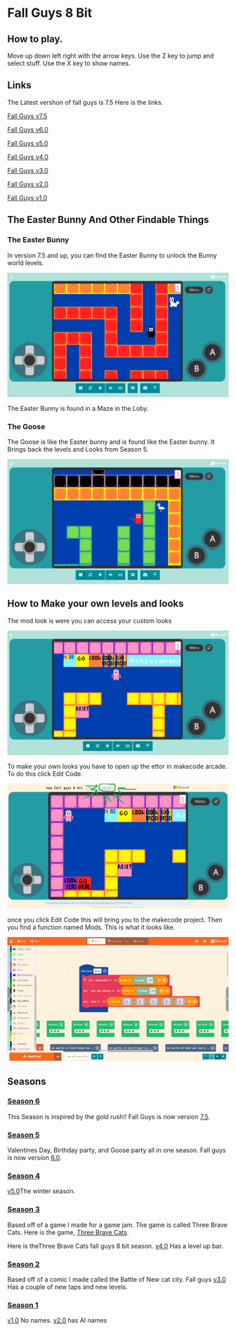 # Fall Guys 8 Bit

## How to play. 
Move up down left right with the arrow keys.
Use the Z key to jump and select stuff.
Use the X key to show names.

## Links
The Latest vershon of fall guys is 7.5
Here is the links.

[Fall Guys v7.5](https://makecode.com/_XApCjV7yg2f5)

[Fall Guys v6.0](https://arcade.makecode.com/08827-51312-15843-525565)

[Fall Guys v5.0](https://arcade.makecode.com/03273-23829-98317-59514)

[Fall Guys v4.0](https://arcade.makecode.com/20243-71091-25554-72716)

[Fall Guys v3.0](https://arcade.makecode.com/70851-32310-43264-30415)

[Fall Guys v2.0](https://arcade.makecode.com/16614-10237-16635-71376)

[Fall Guys v1.0](https://arcade.makecode.com/09590-50304-11613-18977)




## The Easter Bunny And Other Findable Things


### The Easter Bunny 

In version 7.5 and up, you can find the Easter Bunny to unlock the Bunny world levels. 

![The Easter Bunny](Assets/Bunny.png)

The Easter Bunny is found in a Maze in the Loby.

### The Goose

The Goose is like the Easter bunny and is found like the Easter bunny. It Brings back the levels and Looks from Season 5.

![The Goose](Assets/Goose.png)


## How to Make your own levels and looks
The mod look is were you can access your custom looks

![Mod Looks](Assets/modlookandlevels.png)

To make your own looks you have to open up the ettor in makecode arcade. To do this click Edit Code.

![Mod Looks](Assets/howtomod1.png)

once you click Edit Code this will bring you to the makecode project. Then you find a function named Mods. This is what it looks like.

![Mod Looks](Assets/mods1.png)





## Seasons

### [Season 6](https://arcade.makecode.com/08827-51312-15843-52556)
This Season is inspired by the gold rush!! Fall Guys is now version [7.5](https://makecode.com/_XApCjV7yg2f5).

### [Season 5](https://arcade.makecode.com/08827-51312-15843-52556)
Valentines Day, Birthday party, and Goose party all in one season. Fall guys is now version [6.0](https://arcade.makecode.com/08827-51312-15843-52556).

### [Season 4](https://arcade.makecode.com/03273-23829-98317-59514)
 
[v5.0](https://arcade.makecode.com/03273-23829-98317-59514)The winter season.

### [Season 3](https://arcade.makecode.com/20243-71091-25554-72716)  
Based off of a game I made for a game jam. The game is called Three Brave Cats. 
Here is the game, [Three Brave Cats](https://arcade.makecode.com/04978-92601-05637-89537). 

Here is theThree Brave Cats fall guys 8 bit season.
[v4.0](https://arcade.makecode.com/20243-71091-25554-72716) Has a level up bar. 

### [Season 2](https://arcade.makecode.com/70851-32310-43264-30415)

Based off of a comic I made called the Battle of New cat city.
Fall guys [v3.0](https://arcade.makecode.com/70851-32310-43264-30415) Has a couple of new taps and new levels.

### [Season 1](https://arcade.makecode.com/16614-10237-16635-71376)

[v1.0](https://arcade.makecode.com/09590-50304-11613-18977) No names. 
[v2.0](https://arcade.makecode.com/16614-10237-16635-71376) has AI names